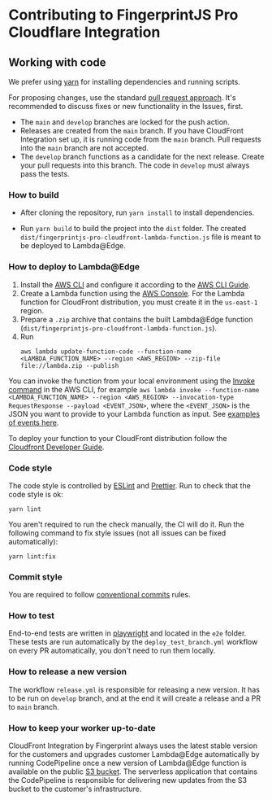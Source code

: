 # Contributing to FingerprintJS Pro Cloudflare Integration

## Working with code

We prefer using [yarn](https://yarnpkg.com/) for installing dependencies and running scripts.


For proposing changes, use the standard [pull request approach](https://docs.github.com/en/pull-requests/collaborating-with-pull-requests/proposing-changes-to-your-work-with-pull-requests/creating-a-pull-request). It's recommended to discuss fixes or new functionality in the Issues, first.

* The `main` and `develop` branches are locked for the push action.
* Releases are created from the `main` branch. If you have CloudFront Integration set up, it is running code from the `main` branch. Pull requests into the `main` branch are not accepted.
* The `develop` branch functions as a candidate for the next release. Create your pull requests into this branch. The code in `develop` must always pass the tests. 


### How to build
* After cloning the repository, run `yarn install` to install dependencies.

* Run `yarn build` to build the project into the `dist` folder. The created `dist/fingerprintjs-pro-cloudfront-lambda-function.js` file is meant to be deployed to Lambda@Edge.

### How to deploy to Lambda@Edge

1. Install the [AWS CLI](https://aws.amazon.com/cli/) and configure it according to the [AWS CLI Guide](https://docs.aws.amazon.com/cli/latest/userguide/cli-configure-quickstart.html).
2. Create a Lambda function using the [AWS Console](https://us-east-1.console.aws.amazon.com/lambda). For the Lambda function for CloudFront distribution, you must create it in the `us-east-1` region.
3. Prepare a `.zip` archive that contains the built Lambda@Edge function (`dist/fingerprintjs-pro-cloudfront-lambda-function.js`).
4. Run 
    ```shell
    aws lambda update-function-code --function-name <LAMBDA_FUNCTION_NAME> --region <AWS_REGION> --zip-file file://lambda.zip --publish
    ```

You can invoke the function from your local environment using the [Invoke command](https://awscli.amazonaws.com/v2/documentation/api/latest/reference/lambda/invoke.html) in the AWS CLI, for example `aws lambda invoke --function-name <LAMBDA_FUNCTION_NAME> --region <AWS_REGION> --invocation-type RequestResponse --payload <EVENT_JSON>`, where the `<EVENT_JSON>` is the JSON you want to provide to your Lambda function as input. See [examples of events here](test/lambda).

To deploy your function to your CloudFront distribution follow the [Cloudfront Developer Guide](https://docs.aws.amazon.com/AmazonCloudFront/latest/DeveloperGuide/lambda-edge-how-it-works-tutorial.html#lambda-edge-how-it-works-tutorial-add-trigger).

### Code style

The code style is controlled by [ESLint](https://eslint.org/) and [Prettier](https://prettier.io/). Run to check that the code style is ok:
```shell
yarn lint
```

You aren't required to run the check manually, the CI will do it. Run the following command to fix style issues (not all issues can be fixed automatically):
```shell
yarn lint:fix
```

### Commit style

You are required to follow [conventional commits](https://www.conventionalcommits.org) rules.

### How to test

End-to-end tests are written in [playwright](https://github.com/microsoft/playwright) and located in the `e2e` folder.
These tests are run automatically by the `deploy_test_branch.yml` workflow on every PR automatically, you don't need to run them locally. 

### How to release a new version

The workflow `release.yml` is responsible for releasing a new version. It has to be run on `develop` branch, and at the end it will create a release and a PR to `main` branch.

### How to keep your worker up-to-date

CloudFront Integration by Fingerprint always uses the latest stable version for the customers and upgrades customer Lambda@Edge automatically by running CodePipeline once a new version of Lambda@Edge function is available on the public [S3 bucket](s3://fingerprint-pro-cloudfront-integration-lambda-function/release/lambda_latest.zip). The serverless application that contains the CodePipeline is responsible for delivering new updates from the S3 bucket to the customer's infrastructure.
